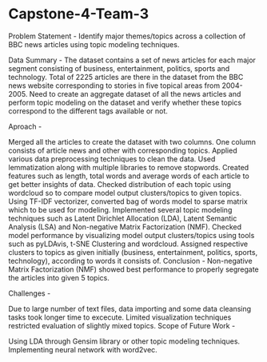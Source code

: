 # Capstone-4-Team-3
Problem Statement - Identify major themes/topics across a collection of BBC news articles using topic modeling techniques.

Data Summary - The dataset contains a set of news articles for each major segment consisting of business, entertainment, politics, sports and technology. Total of 2225 articles are there in the dataset from the BBC news website corresponding to stories in five topical areas from 2004-2005. Need to create an aggregate dataset of all the news articles and perform topic modeling on the dataset and verify whether these topics correspond to the different tags available or not.

Aproach -

Merged all the articles to create the dataset with two columns. One column consists of article news and other with corresponding topics.
Applied various data preprocessing techniques to clean the data. Used lemmatization along with multiple libraries to remove stopwords.
Created features such as length, total words and average words of each article to get better insights of data.
Checked distribution of each topic using wordcloud so to compare model output clusters/topics to given topics.
Using TF-IDF vectorizer, converted bag of words model to sparse matrix which to be used for modeling.
Implemented several topic modeling techniques such as Latent Dirichlet Allocation (LDA), Latent Semantic Analysis (LSA) and Non-negative Matrix Factorization (NMF).
Checked model performance by visualizing model output clusters/topics using tools such as pyLDAvis, t-SNE Clustering and wordcloud.
Assigned respective clusters to topics as given initially (business, entertainment, politics, sports, technology), according to words it consists of.
Conclusion - Non-negative Matrix Factorization (NMF) showed best performance to properly segregate the articles into given 5 topics.

Challenges -

Due to large number of text files, data importing and some data cleansing tasks took longer time to excecute.
Limited visualization techniques restricted evaluation of slightly mixed topics.
Scope of Future Work -

Using LDA through Gensim library or other topic modeling techniques.
Implementing neural network with word2vec.
